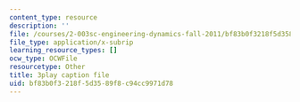 ```yaml
---
content_type: resource
description: ''
file: /courses/2-003sc-engineering-dynamics-fall-2011/bf83b0f3218f5d3589f8c94cc9971d78_GUvoVvXwoOQ.vtt
file_type: application/x-subrip
learning_resource_types: []
ocw_type: OCWFile
resourcetype: Other
title: 3play caption file
uid: bf83b0f3-218f-5d35-89f8-c94cc9971d78
---
```

